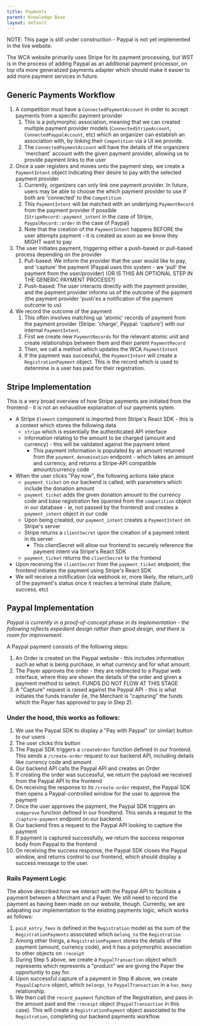 ```yaml
---
title: Payments
parent: Knowledge Base
layout: default
---
```


NOTE: This page is still under construction - Paypal is not yet implemented in the live website. 

The WCA website primarily uses Stripe for its payment processing, but WST is in the process of adding Paypal as an additional payment processor, on top ofa more generalized payments adapter which should make it easier to add more payment services in future.

## Generic Payments Workflow
1. A competition must have a `ConnectedPaymentAccount` in order to accept payments from a specific payment provider
    1. This is a polymorphic association, meaning that we can created multiple payment provider models (`ConnectedStripeAccount`, `ConnectedPaypalAccount`, etc) which an organizer can establish an association with, by linking their `Competition` via a UI we provide.
    1. The `ConnectedPaymentAccount` will have the details of the organizers 'merchant' account with the given payment provider, allowing us to provide payment links to the user
1. Once a user registers and moves onto the payment step, we create a `PaymentIntent` object indicating their desire to pay with the selected payment provider
    1. Currently, organizers can only link one payment provider. In future, users may be able to choose the which payment provider to use if both are 'connected' to the `Competition`
    1. This `PaymentIntent` will be matched with an underlying `PaymentRecord` from the payment provider if possible (`StripeRecord::payment_intent` in the case of Stripe, `PaypalRecord::order` in the case of Paypal)
    1. Note that the creation of the `PaymentIntent` happens BEFORE the user attempts payment - it is created as soon as we know they MIGHT want to pay
1. The user initiates payment, triggering either a push-based or pull-based process depending on the provider
    1. Pull-based: We inform the provider that the user would like to pay, and 'capture' the payment (Paypal uses this system - we 'pull' the payment from the user/provider) (OR IS THIS AN OPTIONAL STEP IN THE GENERIC PAYMENT PROCESS?)
    1. Push-based: The user interacts directly with the payment provider, and the payment provider informs us of the outcome of the payment (the payment provider 'push'es a notification of the payment outcome to us)
1. We record the outcome of the payment
    1. This often involves matching up 'atomic' records of payment from the payment provider (Stripe: 'charge', Paypal: 'capture') with our internal `PaymentIntent`.
    1. First we create new `PaymentRecords` for the relevant atomic unit and create relationships between them and their parent `PaymentRecord`
    1. Then, we call a method which updates the WCA `PaymentIntent`
    1. If the payment was successful, the `PaymentIntent` will create a `RegistrationPayment` object. This is the record which is used to determine is a user has paid for their registration.


## Stripe Implementation

This is a very broad overview of how Stripe payments are initiated from the frontend - it is not an exhaustive explanation of our payments sytem. 

- A Stripe `Element` component is imported from Stripe's React SDK - this is a context which stores the following data
    - `stripe` which is essentially the authenticated API interface
    - information relating to the amount to be charged (amount and currency) - this will be validated against the payment intent
        - This payment information is populated by an amount returned from the `payment_denomination` endpoint - which takes an amount and currency, and returns a Stripe-API compatible amount/currency code
- When the user clicks "Pay now", the following actions take place
    - `payment_ticket` on our backend is called, with parameters which include the donation amount
    - `payment_ticket` adds the given donation amount to the currency code and base registration fee (queried from the `competition` object in our database - ie, not passed by the frontend) and creates a `payment_intent` object in our code
    - Upon being created, our `payment_intent` creates a `PaymentIntent` on Stripe's server
    - Stripe returns a `clientSecret` upon the creation of a payment intent in its server
        - This clientSecret will allow our frontend to securely reference the payment intent via Stripe's React SDK
    - `payment_ticket` returns the `clientSecret` to the frontend
- Upon receiving the `clientSecret` from the `payment_ticket` endpoint, the frontend initiates the payment using Stripe's React SDK
- We will receive a notification (via webhook or, more likely, the return_url) of the payment's status once it reaches a terminal state (failure, success, etc)

## Paypal Implementation

_Paypal is currently in a proof-of-concept phase in its implementation - the following reflects expedient design rather than good design, and there is room for improvement._

A Paypal payment consists of the following steps:
1. An Order is created on the Paypal website - this includes information such as what is being purchase, in what currency and for what amount. 
2. The Payer approves the order - they are redirected to a Paypal web interface, where they are shown the details of the order and given a payment method to select. FUNDS DO NOT FLOW AT THIS STAGE
3. A "Capture" request is raised against the Paypal API - this is what initiates the funds transfer (ie, the Merchant is "capturing" the funds which the Payer has approved to pay in Step 2). 

### Under the hood, this works as follows: 
1. We use the Paypal SDK to display a "Pay with Paypal" (or similar) button to our users
2. The user clicks this button
3. The Paypal SDK triggers a `createOrder` function defined in our frontend. This sends a `/create-order` request to our backend API, including details like currency code and amount
4. Our backend API calls the Paypal API and creates an Order
5. If creating the order was successful, we return the payload we received from the Paypal API to the frontend
6. On receiving the response to its `/create-order` request, the Paypal SDK then opens a Paypal-controlled window for the user to approve the payment
7. Once the user approves the payment, the Paypal SDK triggers an `onApprove` function defined in our frondtend. This sends a request to the `/capture-payment` endpoint on our backend. 
8. Our backend fires a request to the Paypal API looking to capture the payment
9. If payment is captured successfully, we return the success response body from Paypal to the frontend
10. On receiving the success response, the Paypal SDK closes the Paypal window, and returns control to our frontend, which should display a success message to the user.

### Rails Payment Logic

The above described how we interact with the Paypal API to facilitate a payment between a Merchant and a Payer. We still need to record the payment as having been made on our website, though. Currently, we are adapating our implementation to the existing payments logic, which works as follows:
1. `paid_entry_fees` is defined in the `Registration` model as the sum of the `RegistrationPayments` associated which `belong_to` the `Registration`
2. Among other things, a `RegistrationPayment` stores the details of the payment (amount, currency code), and it has a polymorphic association to other objects on `:receipt`
3. During Step 5 above, we create a `PaypalTransaction` object which represents which represents a "product" we are giving the Payer the opportuntiy to pay for.
4. Upon successful capture of a payment in Step 8 above, we create `PaypalCapture` object, which `belongs_to` `PaypalTransaction` in a `has_many` relationship.
5. We then call the `record_payment` function of the Registration, and pass in the amount paid and the `:receipt` object (`PaypalTransaction` in this case). This will create a `RegistrationPayment` object associated to the `Registration`, completing our backend payments workflow.
